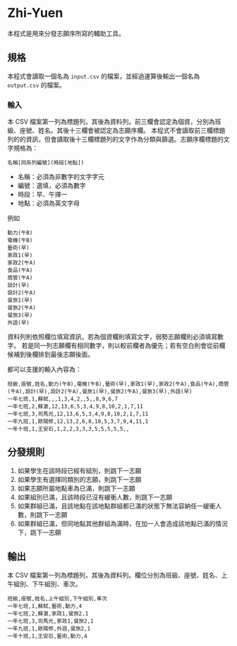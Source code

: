 # Zhi-Yuen

本程式是用來分發志願序所寫的輔助工具。

## 規格
本程式會讀取一個名為 `input.csv` 的檔案，並經過運算後輸出一個名為`output.csv` 的檔案。

### 輸入

本 CSV 檔案第一列為標題列，其後為資料列。前三欄會認定為個資，分別為班級、座號、姓名。其後十三欄會被認定為志願序欄。
本程式不會讀取前三欄標題列的的資訊，但會讀取後十三欄標題列的文字作為分類與篩選。志願序欄標題的文字規格為：

```
名稱[同系列編號](時段[地點])
```

- 名稱：必須為非數字的文字字元
- 編號：選填，必須為數字
- 時段：早、午擇一
- 地點：必須為英文字母

例如
```
動力(午B)
電機(午B)
藝術(早)
家政1(早)
家政2(午A)
食品(午A)
商管(午A)
設計(早)
設計2(午A)
餐旅1(早)
餐旅2(午A)
餐旅3(早)
外語(早)
```

資料列則依照欄位填寫資訊，若為個資欄則填寫文字，弱勢志願欄則必須填寫數字。
若是同一列志願欄有相同數字，則以較前欄者為優先；若有空白則會從前欄候補到後欄排到最後志願後面。

都可以支援的輸入內容為：

```csv
班級,座號,姓名,動力(午B),電機(午B),藝術(早),家政1(早),家政2(午A),食品(午A),商管(午A),設計(早),設計2(午A),餐旅1(早),餐旅2(午A),餐旅3(早),外語(早)
一年七班,1,蘇軾,,,1,3,4,2,,5,,8,9,6,7
一年七班,2,蘇澈,12,13,6,5,3,4,9,8,10,2,1,7,11
一年七班,3,司馬光,12,13,6,5,3,4,9,8,10,2,1,7,11
一年九班,1,歐陽修,12,13,2,6,8,10,5,3,7,9,4,11,1
一年十班,1,王安石,1,2,2,3,3,3,5,5,5,5,5,,
```

## 分發規則

1. 如果學生在該時段已經有組別，則跳下一志願
2. 如果學生有選擇同類別的志願，則跳下一志願
3. 如果志願所屬地點車為已滿，則跳下一志願
4. 如果組別已滿，且該時段已沒有緩衝人數，則跳下一志願
5. 如果群組已滿，且該地點在該地點群組都已滿的狀態下無法容納任一緩衝人數，則跳下一志願
6. 如果群組已滿，但同地點其他群組為滿時，在加一人會造成該地點已滿的情況下，跳下一志願


## 輸出
本 CSV 檔案第一列為標題列，其後為資料列。欄位分別為班級、座號、姓名、上午組別、下午組別、車次。

```
班級,座號,姓名,上午組別,下午組別,車次
一年七班,1,蘇軾,藝術,動力,4
一年七班,2,蘇澈,家政1,餐旅2,1
一年七班,3,司馬光,家政1,餐旅2,1
一年九班,1,歐陽修,外語,餐旅2,1
一年十班,1,王安石,藝術,動力,4
```

